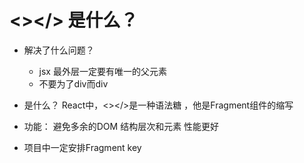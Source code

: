 # <></> 是什么？
- 解决了什么问题？
    - jsx 最外层一定要有唯一的父元素
    - 不要为了div而div
- 是什么？
    React中，<></>是一种语法糖 ，他是Fragment组件的缩写

- 功能：
    避免多余的DOM 结构层次和元素
    性能更好

- 项目中一定安排Fragment key